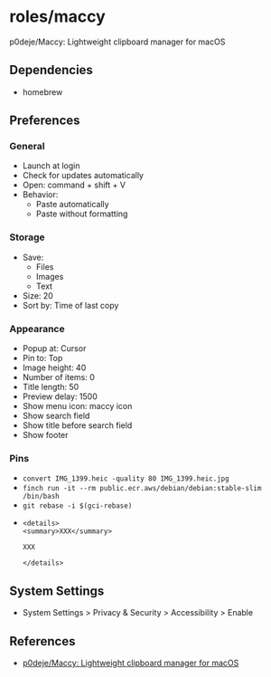 # roles/maccy
p0deje/Maccy: Lightweight clipboard manager for macOS



## Dependencies
- homebrew



## Preferences
### General
- Launch at login
- Check for updates automatically
- Open: command + shift + V
- Behavior:
  - Paste automatically
  - Paste without formatting


### Storage
- Save:
  - Files
  - Images
  - Text
- Size: 20
- Sort by: Time of last copy


### Appearance
- Popup at: Cursor
- Pin to: Top
- Image height: 40
- Number of items: 0
- Title length: 50
- Preview delay: 1500
- Show menu icon: maccy icon
- Show search field
- Show title before search field
- Show footer


### Pins
- `convert IMG_1399.heic -quality 80 IMG_1399.heic.jpg`
- `finch run -it --rm public.ecr.aws/debian/debian:stable-slim /bin/bash`
- `git rebase -i $(gci-rebase)`
- 
  ```
  <details>
  <summary>XXX</summary>
  
  XXX
  
  </details>
  ```



## System Settings
- System Settings > Privacy & Security > Accessibility > Enable



## References
- [p0deje/Maccy: Lightweight clipboard manager for macOS](https://github.com/p0deje/Maccy)


